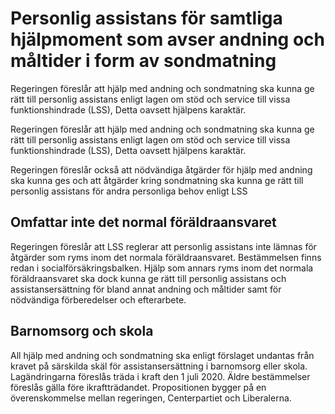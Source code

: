 # Personlig assistans för samtliga hjälpmoment som avser andning och måltider i form av sondmatning

Regeringen föreslår att hjälp med andning och sondmatning ska kunna ge rätt till personlig assistans enligt lagen om stöd och service till vissa funktionshindrade (LSS), Detta oavsett hjälpens karaktär.

Regeringen föreslår att hjälp med andning och sondmatning ska kunna ge rätt till personlig assistans enligt lagen om stöd och service till vissa funktionshindrade (LSS), Detta oavsett hjälpens karaktär.

Regeringen föreslår också att nödvändiga åtgärder för hjälp med andning ska kunna ges och att åtgärder kring sondmatning ska kunna ge rätt till personlig assistans för andra personliga behov enligt LSS

## Omfattar inte det normal föräldraansvaret

Regeringen föreslår att LSS reglerar att personlig assistans inte lämnas för åtgärder som ryms inom det normala föräldraansvaret. Bestämmelsen finns redan i socialförsäkringsbalken. Hjälp som annars ryms inom det normala föräldraansvaret ska dock kunna ge rätt till personlig assistans och assistansersättning för bland annat andning och måltider samt för nödvändiga förberedelser och efterarbete.

## Barnomsorg och skola

All hjälp med andning och sondmatning ska enligt förslaget undantas från kravet på särskilda skäl för assistansersättning i barnomsorg eller skola.
Lagändringarna föreslås träda i kraft den 1 juli 2020. Äldre bestämmelser föreslås gälla före ikraftträdandet.
Propositionen bygger på en överenskommelse mellan regeringen, Centerpartiet och Liberalerna.
